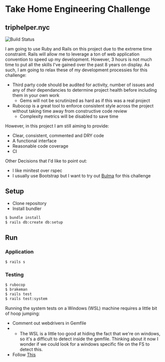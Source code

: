 # Take Home Engineering Challenge

## triphelper.nyc

![Build Status](https://travis-ci.com/zinefer/Take-Home-Engineering-Challenge.svg?branch=master)

I am going to use Ruby and Rails on this project due to the extreme time constraint. Rails will allow me to leverage a ton of web application convention to speed up my development. However, 3 hours is not much time to put all the skills I've gained over the past 8 years on display. As such, I am going to relax these of my development processies for this challenge:

- Third party code should be audited for activity, number of issues and any of _their_ dependancies to determine project health before including them in your own work
  - Gems will not be scrutinized as hard as if this was a real project
- Rubocop is a great tool to enforce consistent style across the project without taking time away from constructive code review
  - Complexity metrics will be disabled to save time

However, in this project I am still aiming to provide:

- Clear, consistent, commented and DRY code
- A functional interface
- Reasonable code coverage
- CI

Other Decisions that I'd like to point out:

- I like minitest over rspec
- I usually use Bootstrap but I want to try out [Bulma](https://bulma.io) for this challenge

## Setup

- Clone repository
- Install bundler

```bash
$ bundle install
$ rails db:create db:setup
```

## Run

### Application

```bash
$ rails s
```

### Testing

```bash
$ rubocop
$ brakeman
$ rails test
$ rails test:system
```

Running the system tests on a Windows (WSL) machine requires a little bit of hoop jumping:
- Comment out webdrivers in Gemfile
- - The WSL is a little too good at hiding the fact that we're on windows, so it's a difficult to detect inside the gemfile. Thinking about it now I wonder if we could look for a windows specific file on the FS to detect this.
- Follow [This](http://ngauthier.com/2017/09/rails-system-tests-with-headless-chrome-on-windows-bash-wsl.html)
